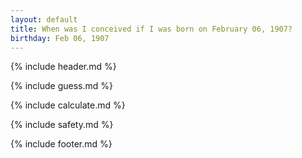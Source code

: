 ```yaml
---
layout: default
title: When was I conceived if I was born on February 06, 1907?
birthday: Feb 06, 1907
---
```


{% include header.md %}

{% include guess.md %}

{% include calculate.md %}

{% include safety.md %}

{% include footer.md %}



